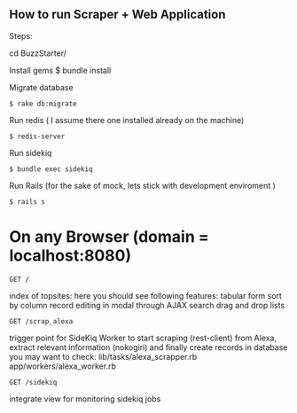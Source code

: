## How to run Scraper + Web Application ##

Steps:

cd BuzzStarter/

Install gems
$ bundle install

Migrate database
```
$ rake db:migrate
```

Run redis ( I assume there one installed already on the machine)
```
$ redis-server
```

Run sidekiq
```
$ bundle exec sidekiq
```

Run Rails (for the sake of mock, lets stick with development enviroment )
```
$ rails s
```

# On any Browser (domain = localhost:8080) #

```
GET / 
```
index of topsites: here you should see following features:
	tabular form 
	sort by column 
	record editing in modal through AJAX
	search
	drag and drop lists

```
GET /scrap_alexa
```
trigger point for SideKiq Worker to start scraping (rest-client) from Alexa, extract relevant information (nokogiri) and finally create records in database 
you may want to check:
lib/tasks/alexa_scrapper.rb
app/workers/alexa_worker.rb

```
GET /sidekiq
```
integrate view for monitoring sidekiq jobs
